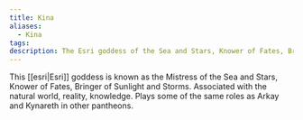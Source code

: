 ```yaml
---
title: Kina
aliases:
  - Kina
tags: 
description: The Esri goddess of the Sea and Stars, Knower of Fates, Bringer of Sunlight and Storms.
---
```

This [[esri|Esri]] goddess is known as the Mistress of the Sea and Stars, Knower of Fates, Bringer of Sunlight and Storms. Associated with the natural world, reality, knowledge. Plays some of the same roles as Arkay and Kynareth in other pantheons.